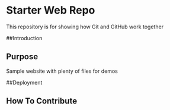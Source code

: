 # Starter Web Repo

This repository is for showing how Git and GitHub work together

##Introduction

## Purpose

Sample website with plenty of files for demos

##Deployment

## How To Contribute